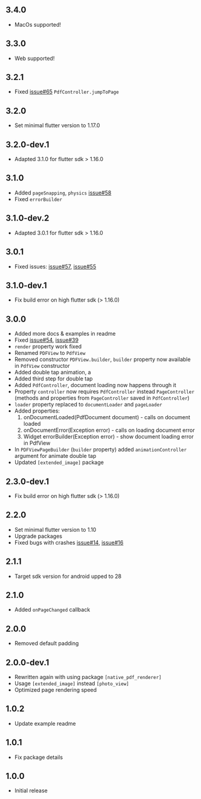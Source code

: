 ## 3.4.0

* MacOs supported!

## 3.3.0

* Web supported!

## 3.2.1

* Fixed [issue#65](https://github.com/rbcprolabs/packages.flutter/issues/65) `PdfController.jumpToPage`

## 3.2.0

* Set minimal flutter version to 1.17.0

## 3.2.0-dev.1

* Adapted 3.1.0 for flutter sdk > 1.16.0

## 3.1.0

* Added `pageSnapping`, `physics` [issue#58](https://github.com/rbcprolabs/packages.flutter/issues/58)
* Fixed `errorBuilder`

## 3.1.0-dev.2

* Adapted 3.0.1 for flutter sdk > 1.16.0

## 3.0.1

* Fixed issues: [issue#57](https://github.com/rbcprolabs/packages.flutter/issues/57), [issue#55](https://github.com/rbcprolabs/packages.flutter/issues/55) 

## 3.1.0-dev.1

* Fix build error on high flutter sdk (> 1.16.0)

## 3.0.0

* Added more docs & examples in readme
* Fixed [issue#54](https://github.com/rbcprolabs/packages.flutter/issues/54), [issue#39](https://github.com/rbcprolabs/packages.flutter/issues/39)
* `render` property work fixed
* Renamed `PDFView` to `PdfView`
* Removed constructor `PDFView.builder`, `builder` property now available in `PdfView` constructor
* Added double tap animation, a
* Added third step for  double tap
* Added `PdfController`, document loading now happens through it
* Property `controller` now requires `PdfController` instead `PageController` (methods and properties 
from `PageController` saved in `PdfController`)
* `loader` property replaced to `documentLoader` and `pageLoader`
* Added properties:
  1. onDocumentLoaded(PdfDocument document) - calls on document loaded
  2. onDocumentError(Exception error) - calls on loading document error
  3. Widget errorBuilder(Exception error) - show document loading error in PdfView
* In `PDFViewPageBuilder` (`builder` property) added `animationController` argument for animate double tap
* Updated `[extended_image]` package

## 2.3.0-dev.1

* Fix build error on high flutter sdk (> 1.16.0)

## 2.2.0

* Set minimal flutter version to 1.10
* Upgrade packages
* Fixed bugs with crashes [issue#14](https://github.com/rbcprolabs/packages.flutter/issues/14), [issue#16](https://github.com/rbcprolabs/packages.flutter/issues/16)

## 2.1.1

* Target sdk version for android upped to 28

## 2.1.0

* Added `onPageChanged` callback

## 2.0.0

* Removed default padding

## 2.0.0-dev.1
* Rewritten again with using package `[native_pdf_renderer]`
* Usage `[extended_image]` instead `[photo_view]`
* Optimized page rendering speed

## 1.0.2

* Update example readme

## 1.0.1

* Fix package details

## 1.0.0

* Initial release
